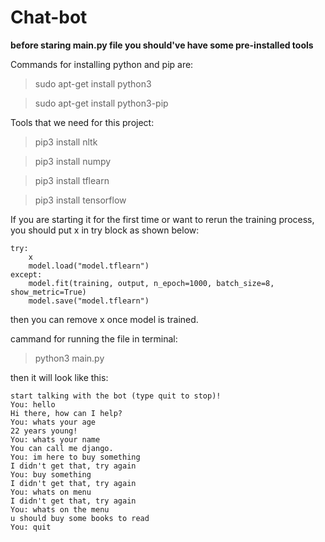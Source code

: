 # Chat-bot
**before staring main.py file you should've have some pre-installed tools**

Commands for installing python and pip are:
> sudo apt-get install python3

> sudo apt-get install python3-pip


Tools that we need for this project:
> pip3 install nltk

> pip3 install numpy

> pip3 install tflearn

> pip3 install tensorflow

If you are starting it for the first time or want to rerun the training process, you should put x in try block as shown below:
```
try:
    x
    model.load("model.tflearn")
except:
    model.fit(training, output, n_epoch=1000, batch_size=8, show_metric=True)
    model.save("model.tflearn")
```
then you can remove x once model is trained.

cammand for running the file in terminal:
> python3 main.py

then it will look like this:
```
start talking with the bot (type quit to stop)!
You: hello
Hi there, how can I help?
You: whats your age
22 years young!
You: whats your name
You can call me django.
You: im here to buy something
I didn't get that, try again
You: buy something
I didn't get that, try again
You: whats on menu
I didn't get that, try again
You: whats on the menu
u should buy some books to read
You: quit
```
